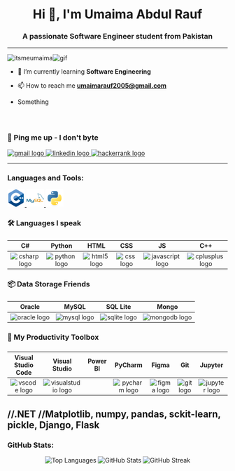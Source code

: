 <h1 align="center">Hi 👋, I'm Umaima Abdul Rauf</h1> 
<h3 align="center">A passionate Software Engineer student from Pakistan</h3>

---

<p align="left">
  <img align="right" alt="gif" width="400" src="https://media2.giphy.com/media/v1.Y2lkPTc5MGI3NjExZDdtajF6MzJhY216MzFpc2p5emtoYWgzazF5bWFoYW1lZWh5MmYyNiZlcD12MV9pbnRlcm5hbF9naWZfYnlfaWQmY3Q9Zw/2IudUHdI075HL02Pkk/giphy.gif">
</p>  

<p align="left"> 
  <img src="https://komarev.com/ghpvc/?username=itsmeumaima&label=Profile%20views&color=0e75b6&style=flat" alt="itsmeumaima" /> 
</p>  

- 🌱 I’m currently learning **Software Engineering**
  
- 📫 How to reach me **umaimarauf2005@gmail.com**
  
- Something

###
<br>

<h3 align="left">📡 Ping me up - I don't byte </h3>

<div align="left">
  <a href="mailto:umaimarauf2005@gmail.com"> <img src="https://img.shields.io/static/v1?message=Gmail&logo=gmail&label=&color=D14836&logoColor=white&labelColor=&style=for-the-badge" height="35" alt="gmail logo"/>
  </a>
  <a href="https://linkedin.com/in/umaima-abdul-rauf/" target="_blank">
    <img src="https://img.shields.io/static/v1?message=LinkedIn&logo=linkedin&label=&color=0077B5&logoColor=white&labelColor=&style=for-the-badge" height="35" alt="linkedin logo"/>
  </a>
  <a href="https://www.hackerrank.com/umaima-abdul-rauf" target="_blank">
  <img src="https://img.shields.io/static/v1?message=HackerRank&logo=hackerrank&label=&color=2EC866&logoColor=white&labelColor=&style=for-the-badge" height="35" alt="hackerrank logo"  />
  </a>
</div>

---

<h3 align="left">Languages and Tools:</h3>  
<p align="left"> 
  <a href="https://www.w3schools.com/cpp/" target="_blank"> 
    <img src="https://raw.githubusercontent.com/devicons/devicon/master/icons/cplusplus/cplusplus-original.svg" alt="C++" width="40" height="40"/> 
  </a> 
  <a href="https://www.mysql.com/" target="_blank"> 
    <img src="https://raw.githubusercontent.com/devicons/devicon/master/icons/mysql/mysql-original-wordmark.svg" alt="MySQL" width="40" height="40"/> 
  </a> 
  <a href="https://www.python.org" target="_blank"> 
    <img src="https://raw.githubusercontent.com/devicons/devicon/master/icons/python/python-original.svg" alt="Python" width="40" height="40"/> 
  </a> 
</p>  

###

<h3 align="left">🛠️ Languages I speak</h3>

###

| C# | Python | HTML | CSS | JS | C++ |
|:----------:|:----------:|:----------:|:----------:|:----------:|:----------:|
| <img src="https://skillicons.dev/icons?i=cs" height="60" alt="csharp logo"  /> | <img src="https://skillicons.dev/icons?i=py" height="60" alt="python logo"  /> | <img src="https://skillicons.dev/icons?i=html" height="60" alt="html5 logo"  /> | <img src="https://skillicons.dev/icons?i=css" height="60" alt="css logo"  /> | <img src="https://skillicons.dev/icons?i=js" height="60" alt="javascript logo"  /> | <img src="https://skillicons.dev/icons?i=cpp" height="60" alt="cplusplus logo"  /> |

###

###

<h3 align="left">📦 Data Storage Friends</h3>

###

| Oracle | MySQL | SQL Lite | Mongo |
|:----------:|:----------:|:----------:|:----------:|
| <img src="https://cdn.jsdelivr.net/gh/devicons/devicon/icons/oracle/oracle-original.svg" height="60" alt="oracle logo"  /> | <img src="https://skillicons.dev/icons?i=mysql" height="60" alt="mysql logo"  /> |  <img src="https://skillicons.dev/icons?i=sqlite" height="60" alt="sqlite logo"  /> | <img src="https://skillicons.dev/icons?i=mongodb" height="60" alt="mongodb logo"  /> |

###

<h3 align="left">🧠 My Productivity Toolbox</h3>

###

| Visual Studio Code | Visual Studio | Power BI | PyCharm | Figma | Git | Jupyter |
|:----------:|:----------:|:----------:|:----------:|:----------:|:----------:|:----------:|
| <img src="https://skillicons.dev/icons?i=vscode" height="60" alt="vscode logo"  /> | <img src="https://skillicons.dev/icons?i=visualstudio" height="60" alt="visualstudio logo"  /> |  | <img src="https://skillicons.dev/icons?i=pycharm" height="60" alt="pycharm logo"  /> | <img src="https://skillicons.dev/icons?i=figma" height="60" alt="figma logo"  /> | <img src="https://skillicons.dev/icons?i=git" height="60" alt="git logo"  /> | <img src="https://cdn.simpleicons.org/jupyter/F37626" height="60" alt="jupyter logo"  /> |

###

//.NET
//Matplotlib, numpy, pandas, sckit-learn, pickle, Django, Flask
---

<h3 align="left">GitHub Stats:</h3>  
<div align="center">
  <img src="https://github-readme-stats.vercel.app/api/top-langs?username=itsmeumaima&show_icons=true&locale=en&layout=compact" height="150" alt="Top Languages" />
  <img src="https://github-readme-stats.vercel.app/api?username=itsmeumaima&show_icons=true&locale=en" height="150" alt="GitHub Stats" />
  <img src="https://github-readme-streak-stats.herokuapp.com?user=itsmeumaima&theme=radical&hide_border=true" height="150" alt="GitHub Streak" />
</div>
